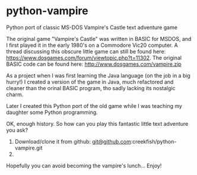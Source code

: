 # python-vampire
Python port of classic MS-DOS Vampire's Castle text adventure game

The original game "Vampire's Castle" was written in BASIC for MSDOS, and I first played it in the early 1980's on a Commodore Vic20 computer. A thread discussing this obscure little game can still be found here: https://www.dosgames.com/forum/viewtopic.php?t=11302. The original BASIC code can be found here: http://www.dosgames.com/vampire.zip

As a project when I was first learning the Java language (on the job in a big hurry!) I created a version of the game in Java, much refactored and cleaner than the orinal BASIC program, tho sadly lacking its nostalgic charm.

Later I created this Python port of the old game while I was teaching my daughter some Python programming.

OK, enough history.  So how can you play this fantastic little text adventure you ask?

1. Download/clone it from github: git@github.com:creekfish/python-vampire.git
2. 

Hopefully you can avoid becoming the vampire's lunch... Enjoy!
